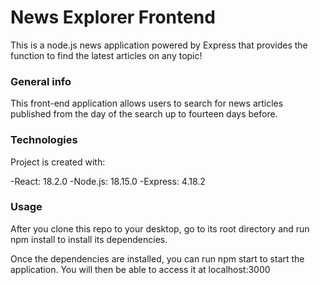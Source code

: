 # News Explorer Frontend

This is a node.js news application powered by Express that provides the function to find the latest articles on any topic!

### General info

This front-end application allows users to search for news articles published from the day of the search up to fourteen days before.

### Technologies

Project is created with:

-React: 18.2.0
-Node.js: 18.15.0
-Express: 4.18.2

### Usage

After you clone this repo to your desktop, go to its root directory and run npm install to install its dependencies.

Once the dependencies are installed, you can run npm start to start the application. You will then be able to access it at localhost:3000
